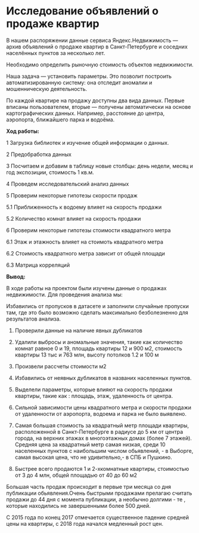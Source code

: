 # Исследование объявлений о продаже квартир

В нашем распоряжении данные сервиса Яндекс.Недвижимость — архив объявлений о продаже квартир в Санкт-Петербурге и соседних населённых пунктов за несколько лет. 

Необходимо определить рыночную стоимость объектов недвижимости. 

Наша задача — установить параметры. Это позволит построить автоматизированную систему: она отследит аномалии и мошенническую деятельность. 

По каждой квартире на продажу доступны два вида данных. Первые вписаны пользователем, вторые — получены автоматически на основе картографических данных. Например, расстояние до центра, аэропорта, ближайшего парка и водоёма. 

__Ход работы:__

1  Загрузка библиотек и изучение общей информации о данных.

2  Предобработка данных

3  Посчитаем и добавим в таблицу новые столбцы: день недели, месяц и год экспозиции, стоимость 1 кв.м.

4  Проведем исследовательский анализ данных

5  Проверим некоторые гипотезы скорости продаж

5.1  Приближенность к водоему влияет на скорость продажи

5.2  Количество комнат влияет на скорость продажи

6  Проверим некоторые гипотезы стоимости квадратного метра

6.1  Этаж и этажность влияет на стоимоть квадратного метра

6.2  Стоимость квадратного метра зависит от общей площади

6.3  Матрица корреляций

__Вывод:__

В ходе работы на проектом были изучены данные о продажах недвижимости. Для проведения анализа мы:

Избавились от пропусков в датасете и заполнили случайные пропуски там, где это было возможно сделать максимально безболезненно для результатов анализа.

1. Проверили данные на наличие явных дубликатов 

2. Удалили выбросы и аномальные значения, такие как количество комнат равное 0 и 19, площадь квартиры 12 и 900 м2, стоимость квартиры 13 тыс и 763 млн, высоту потолков 1.2 и 100 м 
3. Произвели рассчеты стоимости м2 
4. Избавились от неявных дубликатов в названих населенных пунктов. 
5. Выделели параметры, которые влияют на скорость продажи квартиры, такие как : площадь, этаж, удаленность от центра. 
6. Сильной зависимости цены квадратного метра и скорости продажи от удаленности от аэропорта, водоема и парка не было выявлено. 
7. Самая большая стоимость за квадратный метр площади квартиры, расположенной в Санкт-Петербурге в радиусе до 5 км от центра города, на верхних этажах в многоэтажных домах (более 7 этажей). Средняя цена за квадратный метр самая низкая, среди 10 населенных пунктов с наибольшим числом обьявлений, - в Выборге, самая высокая цена, что не удивительно,- в СПБ и Пушкино. 
8. Быстрее всего продаются 1 и 2-хкомнатные квартиры, стоимостью от 3 до 4 млн, общей площадью от 40 до 60 м2

Большая часть продаж происходит в первые три месяца со дня публикации обьявления.Очень быстрыми продажами прелагаю считать продажи до 44 дня с момента публикации, а необычно долгими - те , которые находились не завершенными более 500 дней.

С 2015 года по конец 2017 отмечается существенное падение средней цены на квартиры, с 2018 года начался медленный рост цен.
